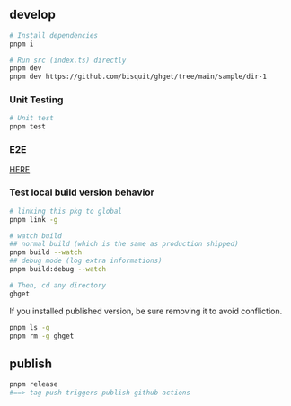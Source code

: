 ## develop

```sh
# Install dependencies
pnpm i

# Run src (index.ts) directly
pnpm dev
pnpm dev https://github.com/bisquit/ghget/tree/main/sample/dir-1
```

### Unit Testing

```sh
# Unit test
pnpm test
```

### E2E

[HERE](e2e/README.md)

### Test local build version behavior

```sh
# linking this pkg to global
pnpm link -g

# watch build
## normal build (which is the same as production shipped)
pnpm build --watch
## debug mode (log extra informations)
pnpm build:debug --watch

# Then, cd any directory
ghget
```

If you installed published version, be sure removing it to avoid confliction.

```sh
pnpm ls -g
pnpm rm -g ghget
```

## publish

```sh
pnpm release
#==> tag push triggers publish github actions
```
